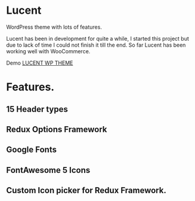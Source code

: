# Lucent
WordPress theme with lots of features.

Lucent has been in development for quite a while, I started this project but due to lack of time I could not finish it till the end. So far Lucent has been working well with WooCommerce.

Demo <a href="http://lucent.thecodebunny.com" target="_blank">LUCENT WP THEME</a>

# Features.
## 15 Header types
## Redux Options Framework
## Google Fonts
## FontAwesome 5 Icons
## Custom Icon picker for Redux Framework.
